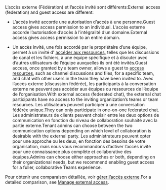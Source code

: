 <span data-ttu-id="98569-101">L’accès externe (Fédération) et l’accès invité sont différents:</span><span class="sxs-lookup"><span data-stu-id="98569-101">External access (federation) and guest access are different:</span></span>

- <span data-ttu-id="98569-102">L’accès invité accorde une autorisation d’accès à une personne.</span><span class="sxs-lookup"><span data-stu-id="98569-102">Guest access gives access permission to an individual.</span></span> <span data-ttu-id="98569-103">L’accès externe accorde l’autorisation d’accès à l’intégralité d’un domaine.</span><span class="sxs-lookup"><span data-stu-id="98569-103">External access gives access permission to an entire domain.</span></span>

- <span data-ttu-id="98569-104">Un accès invité, une fois accordé par le propriétaire d’une équipe, permet à un invité d' [accéder aux ressources](../guest-experience.md), telles que les discussions de canal et les fichiers, à une équipe spécifique et à discuter avec d’autres utilisateurs de l’équipe auxquelles ils ont été invités.</span><span class="sxs-lookup"><span data-stu-id="98569-104">Guest access, once granted by a team owner, allows a guest to [access resources](../guest-experience.md), such as channel discussions and files, for a specific team, and chat with other users in the team they have been invited to.</span></span> <span data-ttu-id="98569-105">Avec l’accès externe (discussion fédérée), les participants à la conversation externe ne peuvent pas accéder aux équipes ou ressources de l’équipe de l’organisation.</span><span class="sxs-lookup"><span data-stu-id="98569-105">With external access (federated chat), the external chat participants have no access to the inviting organization’s teams or team resources.</span></span> <span data-ttu-id="98569-106">Les utilisateurs peuvent participer à une conversation fédérée unique.</span><span class="sxs-lookup"><span data-stu-id="98569-106">They can only participate in one-on-one federated chat.</span></span> <span data-ttu-id="98569-107">Les administrateurs de clients peuvent choisir entre les deux options de communication en fonction du niveau de collaboration souhaité avec la partie externe.</span><span class="sxs-lookup"><span data-stu-id="98569-107">Tenant admins can choose between the two communication options depending on which level of collaboration is desirable with the external party.</span></span> <span data-ttu-id="98569-108">Les administrateurs peuvent opter pour une approche ou les deux, en fonction des besoins de votre organisation, mais nous vous recommandons d’activer l’accès invité pour une connaissance plus complète et collaborative des équipes.</span><span class="sxs-lookup"><span data-stu-id="98569-108">Admins can choose either approaches or both, depending on their organizational needs, but we recommend enabling guest access for a fuller, collaborative Teams experience.</span></span> 

<span data-ttu-id="98569-109">Pour obtenir une comparaison détaillée, voir [gérer l’accès externe](../manage-external-access.md).</span><span class="sxs-lookup"><span data-stu-id="98569-109">For a detailed comparison, see [Manage external access](../manage-external-access.md).</span></span>
